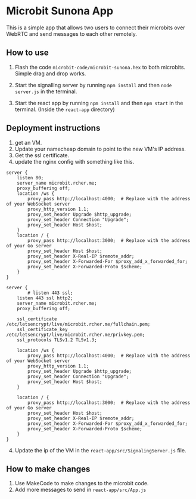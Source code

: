 # Microbit Sunona App

This is a simple app that allows two users to connect their microbits over WebRTC and send messages to each other remotely.

## How to use

1. Flash the code `microbit-code/microbit-sunona.hex` to both microbits. Simple drag and drop works.

2. Start the signalling server by running `npm install` and then `node server.js` in the terminal.

3. Start the react app by running `npm install` and then `npm start` in the terminal. (Inside the `react-app` directory)

## Deployment instructions
1. get an VM.
2. Update your namecheap domain to point to the new VM's IP address.
3. Get the ssl certificate.
3. update the nginx config with something like this.
```
server {
    listen 80;
    server_name microbit.rcher.me;
    proxy_buffering off;
    location /ws {
        proxy_pass http://localhost:4000;  # Replace with the address of your WebSocket server
        proxy_http_version 1.1;
        proxy_set_header Upgrade $http_upgrade;
        proxy_set_header Connection "Upgrade";
        proxy_set_header Host $host;
    }
    location / {
        proxy_pass http://localhost:3000;  # Replace with the address of your Go server
        proxy_set_header Host $host;
        proxy_set_header X-Real-IP $remote_addr;
        proxy_set_header X-Forwarded-For $proxy_add_x_forwarded_for;
        proxy_set_header X-Forwarded-Proto $scheme;
    }
}

server {
        # listen 443 ssl;
    listen 443 ssl http2;
    server_name microbit.rcher.me;
    proxy_buffering off;

    ssl_certificate /etc/letsencrypt/live/microbit.rcher.me/fullchain.pem;
    ssl_certificate_key /etc/letsencrypt/live/microbit.rcher.me/privkey.pem;
    ssl_protocols TLSv1.2 TLSv1.3;

    location /ws {
        proxy_pass http://localhost:4000;  # Replace with the address of your WebSocket server
        proxy_http_version 1.1;
        proxy_set_header Upgrade $http_upgrade;
        proxy_set_header Connection "Upgrade";
        proxy_set_header Host $host;
    }

    location / {
        proxy_pass http://localhost:3000;  # Replace with the address of your Go server
        proxy_set_header Host $host;
        proxy_set_header X-Real-IP $remote_addr;
        proxy_set_header X-Forwarded-For $proxy_add_x_forwarded_for;
        proxy_set_header X-Forwarded-Proto $scheme;
    }
}
```
4. Update the ip of the VM in the `react-app/src/SignalingServer.js` file.

## How to make changes
1. Use MakeCode to make changes to the microbit code.
2. Add more messages to send in `react-app/src/App.js`